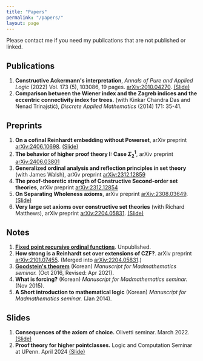 ```yaml
---
title: "Papers"
permalink: "/papers/"
layout: page
---
```


Please contact me if you need my publications that are not published or linked.

Publications
------------

1. **Constructive Ackermann's interpretation**, *Annals of Pure and Applied Logic* (2022) Vol. 173 (5), 103086, 19 pages. [arXiv:2010.04270](http://arxiv.org/abs/2010.04270). [(Slide)](../files/Jeon_20210214_slide.pdf)
1. **Comparison between the Wiener index and the Zagreb indices and the eccentric connectivity index for trees.** (with Kinkar Chandra Das and Nenad Trinajstić), *Discrete Applied Mathematics* (2014) 171: 35-41.

Preprints
------------

1. **On a cofinal Reinhardt embedding without Powerset**, arXiv preprint [arXiv:2406.10698](https://arxiv.org/abs/2406.10698). [(Slide)](../files/Presentation_Cofinal_Reinhardt_Embedding.pdf)
1. **The behavior of higher proof theory I: Case $\Sigma^1_2$**, arXiv preprint [arXiv:2406.03801](https://arxiv.org/abs/2406.03801)
1. **Generalized ordinal analysis and reflection principles in set theory** (with James Walsh), arXiv preprint [arXiv:2312.12859](https://arxiv.org/abs/2312.12859)
1. **The proof-theoretic strength of Constructive Second-order set theories**, arXiv preprint [arXiv:2312.12854](https://arxiv.org/abs/2312.12854)
1. **On Separating Wholeness axioms**, arXiv preprint [arXiv:2308.03649](https://arxiv.org/abs/2308.03649). [(Slide)](../files/Wholeness_2024KoreaLogicDay.pdf)
1. **Very large set axioms over constructive set theories** (with Richard Matthews), arXiv preprint [arXiv:2204.05831](https://arxiv.org/abs/2204.05831). [(Slide)](../files/Presentation_LargeSetsOverConstructiveSetTheories.pdf)


Notes
------------

1. [**Fixed point recursive ordinal functions**](../files/Fixed_point_recursive_ordinal_functions.pdf). Unpublished.
1. **How strong is a Reinhardt set over extensions of CZF?**. arXiv preprint [arXiv:2101.07455](https://arxiv.org/abs/2101.07455). (Merged into [arXiv:2204.05831](https://arxiv.org/abs/2204.05831).)
1. [**Goodstein's theorem**](../files/Goodstein.pdf) (Korean) *Manuscript for Madmathematics seminar.* (Oct 2016, Revised: Apr 2021).
1. **What is forcing?** (Korean) *Manuscript for Madmathematics seminar.* (Nov 2015).
1. **A Short introduction to mathematical logic** (Korean) *Manuscript for Madmathematics seminar.* (Jan 2014).


Slides
------------

1. **Consequences of the axiom of choice.** Olivetti seminar. March 2022. [(Slide)](../files/2022Spring_AC_Olivetti.pdf)
2. **Proof theory for higher pointclasses.** Logic and Computation Seminar at UPenn. April 2024 [(Slide)](../files/Presentation_HigherProofTheory.pdf)